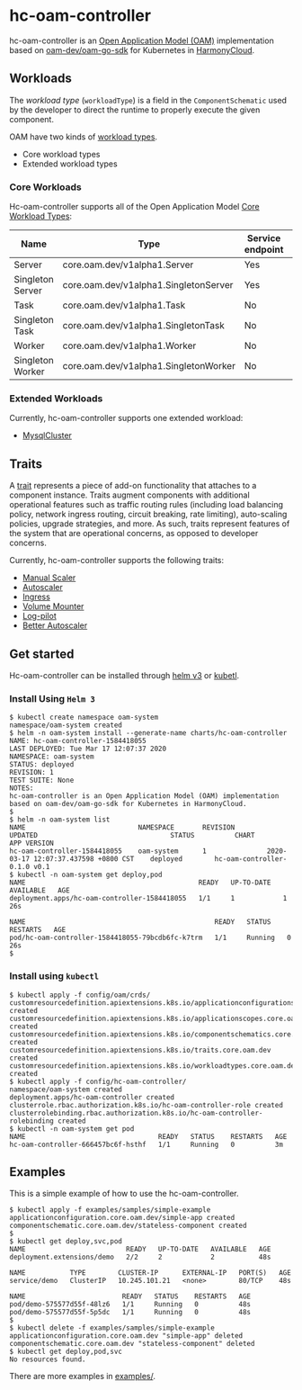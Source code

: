 # hc-oam-controller

hc-oam-controller is an [Open Application Model (OAM)](https://github.com/oam-dev/spec) implementation based on [oam-dev/oam-go-sdk](https://github.com/oam-dev/oam-go-sdk) for Kubernetes in [HarmonyCloud](http://harmonycloud.cn/).

## Workloads

The *workload type* (`workloadType`) is a field in the `ComponentSchematic` used by the developer to direct the runtime to properly execute the given component. 

OAM have two kinds of [workload types](https://github.com/oam-dev/spec/blob/master/3.component_model.md#workload-types).

* Core workload types
* Extended workload types

### Core Workloads

Hc-oam-controller supports all of the Open Application Model [Core Workload Types](https://github.com/oam-dev/spec/blob/master/3.component_model.md#core-workload-types):

|Name|Type|Service endpoint|Replicable|Daemonized|
|-|-|-|-|-|
|Server|core.oam.dev/v1alpha1.Server|Yes|Yes|Yes
|Singleton Server|core.oam.dev/v1alpha1.SingletonServer|Yes|No|Yes
|Task|core.oam.dev/v1alpha1.Task|No|Yes|No
|Singleton Task|core.oam.dev/v1alpha1.SingletonTask|No|No|No
|Worker|core.oam.dev/v1alpha1.Worker|No|Yes|Yes
|Singleton Worker|core.oam.dev/v1alpha1.SingletonWorker|No|No|Yes

### Extended Workloads

Currently, hc-oam-controller supports one extended workload:

- [MysqlCluster](examples/workload_types/mysql-cluster/README.md)

## Traits

A [trait](https://github.com/oam-dev/spec/blob/master/5.traits.md) represents a piece of add-on functionality that attaches to a component instance. Traits augment components with additional operational features such as traffic routing rules (including load balancing policy, network ingress routing, circuit breaking, rate limiting), auto-scaling policies, upgrade strategies, and more. As such, traits represent features of the system that are operational concerns, as opposed to developer concerns.               

Currently, hc-oam-controller supports the following traits:

- [Manual Scaler](examples/traits/manual-scaler/README.md)
- [Autoscaler](examples/traits/auto-scaler/README.md)
- [Ingress](examples/traits/ingress/README.md)
- [Volume Mounter](examples/traits/volume-mounter/README.md)
- [Log-pilot](examples/traits/log-pilot/README.md)
- [Better Autoscaler](examples/traits/better-auto-scaler/README.md)

## Get started

Hc-oam-controller can be installed through [helm v3](https://github.com/helm/helm.git) or [kubetl](https://github.com/kubernetes/kubectl.git).

### Install Using `Helm 3`

```shell script
$ kubectl create namespace oam-system
namespace/oam-system created
$ helm -n oam-system install --generate-name charts/hc-oam-controller 
NAME: hc-oam-controller-1584418055
LAST DEPLOYED: Tue Mar 17 12:07:37 2020
NAMESPACE: oam-system
STATUS: deployed
REVISION: 1
TEST SUITE: None
NOTES:
hc-oam-controller is an Open Application Model (OAM) implementation based on oam-dev/oam-go-sdk for Kubernetes in HarmonyCloud.
$
$ helm -n oam-system list
NAME                            NAMESPACE       REVISION        UPDATED                                 STATUS          CHART                   APP VERSION
hc-oam-controller-1584418055    oam-system      1               2020-03-17 12:07:37.437598 +0800 CST    deployed        hc-oam-controller-0.1.0 v0.1       
$ kubectl -n oam-system get deploy,pod
NAME                                           READY   UP-TO-DATE   AVAILABLE   AGE
deployment.apps/hc-oam-controller-1584418055   1/1     1            1           26s

NAME                                               READY   STATUS    RESTARTS   AGE
pod/hc-oam-controller-1584418055-79bcdb6fc-k7trm   1/1     Running   0          26s
$ 
```

### Install using `kubectl `

```shell script
$ kubectl apply -f config/oam/crds/
customresourcedefinition.apiextensions.k8s.io/applicationconfigurations.core.oam.dev created
customresourcedefinition.apiextensions.k8s.io/applicationscopes.core.oam.dev created
customresourcedefinition.apiextensions.k8s.io/componentschematics.core.oam.dev created
customresourcedefinition.apiextensions.k8s.io/traits.core.oam.dev created
customresourcedefinition.apiextensions.k8s.io/workloadtypes.core.oam.dev created
$ kubectl apply -f config/hc-oam-controller/
namespace/oam-system created
deployment.apps/hc-oam-controller created
clusterrole.rbac.authorization.k8s.io/hc-oam-controller-role created
clusterrolebinding.rbac.authorization.k8s.io/hc-oam-controller-rolebinding created
$ kubectl -n oam-system get pod
NAME                                 READY   STATUS    RESTARTS   AGE
hc-oam-controller-666457bc6f-hsthf   1/1     Running   0          3m
```

## Examples

This is a simple example of how to use the hc-oam-controller.

````shell script
$ kubectl apply -f examples/samples/simple-example 
applicationconfiguration.core.oam.dev/simple-app created
componentschematic.core.oam.dev/stateless-component created
$
$ kubectl get deploy,svc,pod
NAME                         READY   UP-TO-DATE   AVAILABLE   AGE
deployment.extensions/demo   2/2     2            2           48s

NAME           TYPE        CLUSTER-IP      EXTERNAL-IP   PORT(S)   AGE
service/demo   ClusterIP   10.245.101.21   <none>        80/TCP    48s

NAME                        READY   STATUS    RESTARTS   AGE
pod/demo-575577d55f-48lz6   1/1     Running   0          48s
pod/demo-575577d55f-5p5dc   1/1     Running   0          48s
$
$ kubectl delete -f examples/samples/simple-example 
applicationconfiguration.core.oam.dev "simple-app" deleted
componentschematic.core.oam.dev "stateless-component" deleted
$ kubectl get deploy,pod,svc                       
No resources found.
````

There are more examples in [examples/](examples/README.md).
